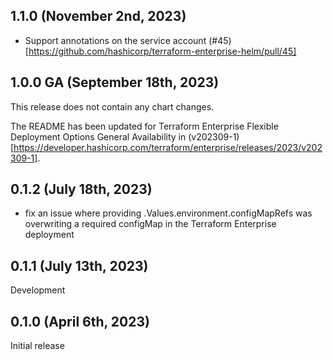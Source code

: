 ## 1.1.0 (November 2nd, 2023)
* Support annotations on the service account (#45)[https://github.com/hashicorp/terraform-enterprise-helm/pull/45]

## 1.0.0 GA (September 18th, 2023)
This release does not contain any chart changes.

The README has been updated for Terraform Enterprise Flexible Deployment Options General Availability in (v202309-1)[https://developer.hashicorp.com/terraform/enterprise/releases/2023/v202309-1].

## 0.1.2 (July 18th, 2023)
* fix an issue where providing .Values.environment.configMapRefs was overwriting a required configMap in the Terraform Enterprise deployment

## 0.1.1 (July 13th, 2023)
Development

## 0.1.0 (April 6th, 2023)
Initial release
